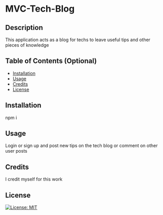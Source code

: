 # MVC-Tech-Blog

## Description
This application acts as a blog for techs to leave useful tips and other pieces of knowledge

## Table of Contents (Optional)

- [Installation](#installation)
- [Usage](#usage)
- [Credits](#credits)
- [License](#license)

## Installation

npm i

## Usage

Login or sign up and post new tips on the tech blog or comment on other user posts 

## Credits

I credit myself for this work

## License

[![License: MIT](https://img.shields.io/badge/License-MIT-yellow.svg)](https://opensource.org/licenses/MIT)
